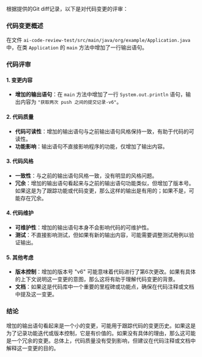 根据提供的Git diff记录，以下是对代码变更的评审：

### 代码变更概述
在文件 `ai-code-review-test/src/main/java/org/example/Application.java` 中，在类 `Application` 的 `main` 方法中增加了一行输出语句。

### 代码评审

#### 1. 变更内容
- **增加的输出语句**：在 `main` 方法中增加了一行 `System.out.println` 语句，输出内容为 `"获取两次 push 之间的提交记录-v6"`。

#### 2. 代码质量
- **代码可读性**：增加的输出语句与之前输出语句风格保持一致，有助于代码的可读性。
- **功能影响**：输出语句不直接影响程序的功能，仅增加了输出内容。

#### 3. 代码风格
- **一致性**：与之前的输出语句风格一致，没有明显的风格问题。
- **冗余**：增加的输出语句看起来与之前的输出语句功能类似，但增加了版本号。如果这是为了跟踪功能或代码变更，那么这样的输出是有用的；如果不是，可能存在冗余。

#### 4. 代码维护
- **可维护性**：增加的输出语句本身不会影响代码的可维护性。
- **测试**：不直接影响测试，但如果有新的输出内容，可能需要调整测试用例以验证输出。

#### 5. 其他考虑
- **版本控制**：增加的版本号 "v6" 可能意味着代码进行了第6次更改。如果有具体的上下文说明这一变更的意图，那么这将有助于理解代码变更的背景。
- **文档**：如果这是代码库中一个重要的里程碑或功能点，确保在代码注释或文档中提及这一变更。

### 结论
增加的输出语句看起来是一个小的变更，可能用于跟踪代码的变更历史。如果这是为了记录功能迭代或版本控制，它是有价值的。如果没有具体的理由，那么这可能是一个冗余的变更。总体上，代码质量没有受到影响，但建议在代码注释或文档中解释这一变更的目的。